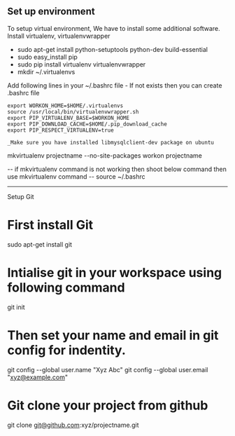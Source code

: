 Set up environment
-----------------

To setup virtual environment, We have to install some additional software.
Install virtualenv, virtualenvwrapper

- sudo apt-get install python-setuptools python-dev build-essential
- sudo easy_install pip
- sudo pip install virtualenv virtualenvwrapper
- mkdir ~/.virtualenvs 

Add following lines in your ~/.bashrc file
	- If not exists then you can create .bashrc file

	export WORKON_HOME=$HOME/.virtualenvs
	source /usr/local/bin/virtualenvwrapper.sh
	export PIP_VIRTUALENV_BASE=$WORKON_HOME
	export PIP_DOWNLOAD_CACHE=$HOME/.pip_download_cache
	export PIP_RESPECT_VIRTUALENV=true
	
	_Make sure you have installed libmysqlclient-dev package on ubuntu

mkvirtualenv projectname --no-site-packages
workon projectname

-- if mkvirtualenv command is not working then shoot below command then use mkvirtualenv command
-- source ~/.bashrc

------------------------------------------------------------------------------
Setup Git

# First install Git 
sudo apt-get install git

# Intialise git in your workspace using following command
git init

# Then set your name and email in git config for indentity.
git config --global user.name "Xyz Abc"
git config --global user.email "xyz@example.com"

# Git clone your project from github
git clone git@github.com:xyz/projectname.git



